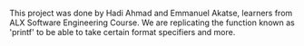 This project was done by Hadi Ahmad and Emmanuel Akatse, learners from ALX Software Engineering Course.
We are replicating the function known as 'printf' to be able to take certain format specifiers and more.
